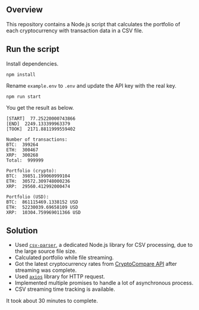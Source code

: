 ## Overview

This repository contains a Node.js script that calculates the portfolio of each cryptocurrency with transaction data in a CSV file.

## Run the script

Install dependencies.

```
npm install
```

Rename `example.env` to `.env` and update the API key with the real key.

```
npm run start
```

You get the result as below.
```
[START]  77.25220000743866
[END]  2249.133399963379
[TOOK]  2171.8811999559402 

Number of transactions:
BTC:  399264
ETH:  300467
XRP:  300268
Total:  999999

Portfolio (crypto):
BTC:  39851.199060999104
ETH:  30572.309748000236
XRP:  29560.412992000474

Portfolio (USD):
BTC:  861115469.1338152 USD
ETH:  52230039.69658109 USD
XRP:  10304.759969011366 USD
```

## Solution

- Used [`csv-parser`](https://www.npmjs.com/package/csv-parser), a dedicated Node.js library for CSV processing, due to the large source file size.
- Calculated portfolio while file streaming.
- Got the latest cryptocurrency rates from [CryptoCompare API](https://min-api.cryptocompare.com/data/price?fsym=BTC&tsyms=USD) after streaming was complete.
- Used [`axios`](https://www.npmjs.com/package/axios) library for HTTP request.
- Implemented multiple promises to handle a lot of asynchronous process.
- CSV streaming time tracking is available.

It took about 30 minutes to complete.